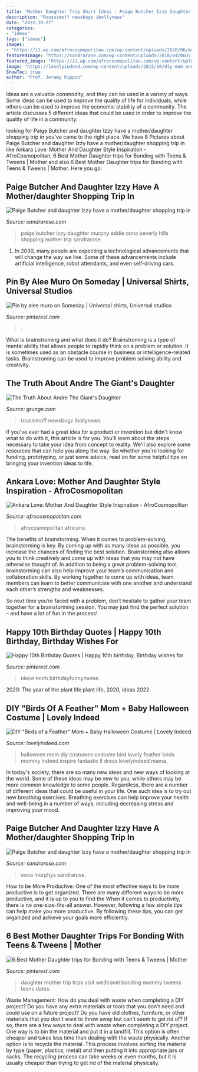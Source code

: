 ```yaml
---
title: "Mother Daughter Trip Shirt Ideas - Paige Butcher Izzy Daughter Murphy Eddie Oona Beverly Hills Shopping Mother Trip Sandrarose"
description: "Roussimoff newsbugz ibollynews"
date: "2022-10-27"
categories:
- "ideas"
tags: ["ideas"]
images:
- "https://i1.wp.com/afrocosmopolitan.com/wp-content/uploads/2020/06/matching-ankara-mother-daughter-style-inspiration-afrocosmopolitan.com-african-print-fashion-styles-8.jpg?fit=1080%2C1350&amp;ssl=1"
featuredImage: "https://sandrarose.com/wp-content/uploads/2018/04/BGUS_1192488_033-1000x1500.jpg"
featured_image: "https://i1.wp.com/afrocosmopolitan.com/wp-content/uploads/2020/06/matching-ankara-mother-daughter-style-inspiration-afrocosmopolitan.com-african-print-fashion-styles-8.jpg?fit=1080%2C1350&amp;ssl=1"
image: "https://lovelyindeed.com/wp-content/uploads/2015/10/diy-mom-and-baby-bird-halloween-costume1.jpg"
ShowToc: true
author: "Prof. Jeramy Rippin"
---
```



Ideas are a valuable commodity, and they can be used in a variety of ways. Some ideas can be used to improve the quality of life for individuals, while others can be used to improve the economic stability of a community. The article discusses 5 different ideas that could be used in order to improve the quality of life in a community.

	

		
looking for Paige Butcher and daughter Izzy have a mother/daughter shopping trip in you've came to the right place. We have 8 Pictures about Paige Butcher and daughter Izzy have a mother/daughter shopping trip in like Ankara Love: Mother And Daughter Style Inspiration - AfroCosmopolitan, 6 Best Mother Daughter trips for Bonding with Teens &amp; Tweens | Mother and also 6 Best Mother Daughter trips for Bonding with Teens &amp; Tweens | Mother. Here you go:
		
    
## Paige Butcher And Daughter Izzy Have A Mother/daughter Shopping Trip In

<img loading=lazy src="https://sandrarose.com/wp-content/uploads/2018/04/BGUS_1192488_033-1000x1500.jpg" onerror="this.onerror=null;this.src='https://tse1.mm.bing.net/th?id=OIP.uqV7bREq0BUWENh7F2N2qgHaLH&amp;pid=15.1';" alt="Paige Butcher and daughter Izzy have a mother/daughter shopping trip in">

_Source: sandrarose.com_

>paige butcher izzy daughter murphy eddie oona beverly hills shopping mother trip sandrarose. 

	

1. In 2030, many people are expecting a technological advancements that will change the way we live. Some of these advancements include artificial intelligence, robot attendants, and even self-driving cars. 

    
## Pin By Alee Muro On Someday | Universal Shirts, Universal Studios

<img loading=lazy src="https://i.pinimg.com/736x/4c/c6/89/4cc6899e74eedf5be333179b096938da.jpg" onerror="this.onerror=null;this.src='https://tse1.mm.bing.net/th?id=OIP.n1xhjxmFhJVzaNfRumMZNwHaLc&amp;pid=15.1';" alt="Pin by alee muro on Someday | Universal shirts, Universal studios">

_Source: pinterest.com_

>. 

	

What is brainstroming and what does it do?
Brainstroming is a type of mental ability that allows people to rapidly think on a problem or solution. It is sometimes used as an obstacle course in business or intelligence-related tasks. Brainstroming can be used to improve problem solving ability and creativity.

    
## The Truth About Andre The Giant&#039;s Daughter

<img loading=lazy src="https://www.grunge.com/img/gallery/robin-christensen-roussimoff-the-truth-about-andre-the-giants-daughter/robin-christensen-roussimoff-on-her-father-1582737007.jpg" onerror="this.onerror=null;this.src='https://tse3.mm.bing.net/th?id=OIP.zxDLueySnVX1sbHbxdXntgHaEK&amp;pid=15.1';" alt="The Truth About Andre The Giant&#039;s Daughter">

_Source: grunge.com_

>roussimoff newsbugz ibollynews. 

	

If you've ever had a great idea for a product or invention but didn't know what to do with it, this article is for you. You'll learn about the steps necessary to take your idea from concept to reality. We'll also explore some resources that can help you along the way. So whether you're looking for funding, prototyping, or just some advice, read on for some helpful tips on bringing your invention ideas to life.

    
## Ankara Love: Mother And Daughter Style Inspiration - AfroCosmopolitan

<img loading=lazy src="https://i1.wp.com/afrocosmopolitan.com/wp-content/uploads/2020/06/matching-ankara-mother-daughter-style-inspiration-afrocosmopolitan.com-african-print-fashion-styles-8.jpg?fit=1080%2C1350&amp;ssl=1" onerror="this.onerror=null;this.src='https://tse3.mm.bing.net/th?id=OIP.WmEUhhnKskeUe31ctNiy1AHaJQ&amp;pid=15.1';" alt="Ankara Love: Mother And Daughter Style Inspiration - AfroCosmopolitan">

_Source: afrocosmopolitan.com_

>afrocosmopolitan africano. 

	

The benefits of brainstorming.
When it comes to problem-solving, brainstorming is key. By coming up with as many ideas as possible, you increase the chances of finding the best solution. Brainstorming also allows you to think creatively and come up with ideas that you may not have otherwise thought of.
In addition to being a great problem-solving tool, brainstorming can also help improve your team’s communication and collaboration skills. By working together to come up with ideas, team members can learn to better communicate with one another and understand each other’s strengths and weaknesses.

So next time you’re faced with a problem, don’t hesitate to gather your team together for a brainstorming session. You may just find the perfect solution – and have a lot of fun in the process!

    
## Happy 10th Birthday Quotes | Happy 10th Birthday, Birthday Wishes For

<img loading=lazy src="https://i.pinimg.com/originals/53/b9/2d/53b92db6a19e9ce325ae2e8d00e72ea8.jpg" onerror="this.onerror=null;this.src='https://tse1.mm.bing.net/th?id=OIP.iex6r58nReH6nmxheydJ-QHaLG&amp;pid=15.1';" alt="Happy 10th Birthday Quotes | Happy 10th birthday, Birthday wishes for">

_Source: pinterest.com_

>niece tenth birthdayfunnymeme. 

	

2020: The year of the plant life
plant life, 2020, ideas 2022

    
## DIY &quot;Birds Of A Feather&quot; Mom + Baby Halloween Costume | Lovely Indeed

<img loading=lazy src="https://lovelyindeed.com/wp-content/uploads/2015/10/diy-mom-and-baby-bird-halloween-costume1.jpg" onerror="this.onerror=null;this.src='https://tse4.mm.bing.net/th?id=OIP.2SLvDf9EVgle_zLg7HCucgHaLH&amp;pid=15.1';" alt="DIY &quot;Birds of a Feather&quot; Mom + Baby Halloween Costume | Lovely Indeed">

_Source: lovelyindeed.com_

>halloween mom diy costumes costume bird lovely feather birds mommy indeed inspire fantastic ll dress lovelyindeed mama. 

	

In today's society, there are so many new ideas and new ways of looking at the world. Some of these ideas may be new to you, while others may be more common knowledge to some people. Regardless, there are a number of different ideas that could be useful in your life. One such idea is to try out new breathing exercises. Breathing exercises can help improve your health and well-being in a number of ways, including decreasing stress and improving your mood.

    
## Paige Butcher And Daughter Izzy Have A Mother/daughter Shopping Trip In

<img loading=lazy src="https://sandrarose.com/wp-content/uploads/2018/04/BGUS_1192488_023.jpg" onerror="this.onerror=null;this.src='https://tse2.mm.bing.net/th?id=OIP.p3IctrQi2Apiy5kHBjFocQHaK0&amp;pid=15.1';" alt="Paige Butcher and daughter Izzy have a mother/daughter shopping trip in">

_Source: sandrarose.com_

>oona murphys sandrarose. 

	

How to be More Productive: One of the most effective ways to be more productive is to get organized. There are many different ways to be more productive, and it is up to you to find the
When it comes to productivity, there is no one-size-fits-all answer. However, following a few simple tips can help make you more productive. By following these tips, you can get organized and achieve your goals more efficiently.

    
## 6 Best Mother Daughter Trips For Bonding With Teens &amp; Tweens | Mother

<img loading=lazy src="https://i.pinimg.com/736x/e9/a5/9d/e9a59db1fb488b9faf4da6b128ca5262--family-destinations-family-vacations.jpg" onerror="this.onerror=null;this.src='https://tse1.mm.bing.net/th?id=OIP.Ia22nd5n3YSclF2DFcQ_PAHaLG&amp;pid=15.1';" alt="6 Best Mother Daughter trips for Bonding with Teens &amp; Tweens | Mother">

_Source: pinterest.com_

>daughter mother trip trips visit we3travel bonding mommy tweens teens dates. 

	

Waste Management: How do you deal with waste when completing a DIY project?
Do you have any extra materials or tools that you don't need and could use on a future project? Do you have old clothes, furniture, or other materials that you don't want to throw away but can't seem to get rid of? If so, there are a few ways to deal with waste when completing a DIY project. 
One way is to bin the material and put it in a landfill. This option is often cheaper and takes less time than dealing with the waste physically. Another option is to recycle the material. This process involves sorting the material by type (paper, plastics, metal) and then putting it into appropriate jars or sacks. The recycling process can take weeks or even months, but it is usually cheaper than trying to get rid of the material physically.

